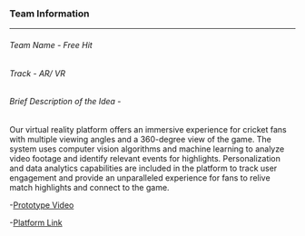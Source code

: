 
### Team Information
------------
###### Team Name - Free Hit 
###### Track - AR/ VR 
###### Brief Description of the Idea -
Our virtual reality platform offers an immersive experience for cricket fans with multiple viewing angles and a 360-degree view of the game. The system uses computer vision algorithms and machine learning to analyze video footage and identify relevant events for highlights. Personalization and data analytics capabilities are included in the platform to track user engagement and provide an unparalleled experience for fans to relive match highlights and connect to the game.


-[Prototype Video](https://jklujaipur-my.sharepoint.com/:v:/g/personal/akshatmodani_jklu_edu_in/EcOZzBLlx3pNgIzv81UkpnABrQtFBrTmtWFPyrIJcDotDA?e=ywgfcX)


-[Platform Link](https://free360.netlify.app/)



